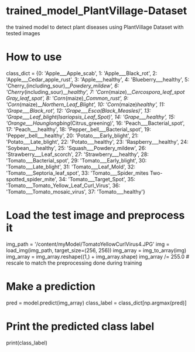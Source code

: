 # trained_model_PlantVillage-Dataset
the trained model to detect plant diseases using PlantVillage Dataset with tested images 

# How to use


class_dict = {0: 'Apple___Apple_scab', 1: 'Apple___Black_rot', 2: 'Apple___Cedar_apple_rust', 3: 'Apple___healthy', 4: 'Blueberry___healthy', 5: 'Cherry_(including_sour)___Powdery_mildew', 6: 'Cherry_(including_sour)___healthy', 7: 'Corn_(maize)___Cercospora_leaf_spot Gray_leaf_spot', 8: 'Corn_(maize)___Common_rust_', 9: 'Corn_(maize)___Northern_Leaf_Blight', 10: 'Corn_(maize)___healthy', 11: 'Grape___Black_rot', 12: 'Grape___Esca_(Black_Measles)', 13: 'Grape___Leaf_blight_(Isariopsis_Leaf_Spot)', 14: 'Grape___healthy', 15: 'Orange___Haunglongbing_(Citrus_greening)', 16: 'Peach___Bacterial_spot', 17: 'Peach___healthy', 18: 'Pepper,_bell___Bacterial_spot', 19: 'Pepper,_bell___healthy', 20: 'Potato___Early_blight', 21: 'Potato___Late_blight', 22: 'Potato___healthy', 23: 'Raspberry___healthy', 24: 'Soybean___healthy', 25: 'Squash___Powdery_mildew', 26: 'Strawberry___Leaf_scorch', 27: 'Strawberry___healthy', 28: 'Tomato___Bacterial_spot', 29: 'Tomato___Early_blight', 30: 'Tomato___Late_blight', 31: 'Tomato___Leaf_Mold', 32: 'Tomato___Septoria_leaf_spot', 33: 'Tomato___Spider_mites Two-spotted_spider_mite', 34: 'Tomato___Target_Spot', 35: 'Tomato___Tomato_Yellow_Leaf_Curl_Virus', 36: 'Tomato___Tomato_mosaic_virus', 37: 'Tomato___healthy'}

# Load the test image and preprocess it
img_path = '/content/myModel/TomatoYellowCurlVirus4.JPG'
img = load_img(img_path, target_size=(256, 256))
img_array = img_to_array(img)
img_array = img_array.reshape((1,) + img_array.shape)
img_array /= 255.0  # rescale to match the preprocessing done during training

# Make a prediction
pred = model.predict(img_array)
class_label = class_dict[np.argmax(pred)]

# Print the predicted class label
print(class_label)
